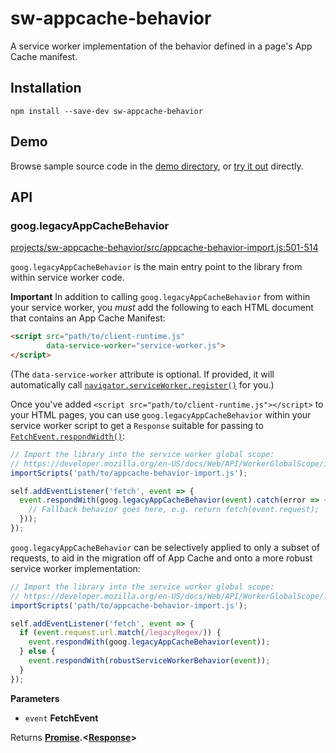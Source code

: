 # sw-appcache-behavior

A service worker implementation of the behavior defined in a page's App Cache manifest.

## Installation

`npm install --save-dev sw-appcache-behavior`

## Demo

Browse sample source code in the [demo directory](demo/), or
[try it out](https://googlechrome.github.io/sw-helpers/sw-appcache-behavior/demo/) directly.

## API

### goog.legacyAppCacheBehavior

[projects/sw-appcache-behavior/src/appcache-behavior-import.js:501-514](https://github.com/GoogleChrome/sw-helpers/blob/a263acc564fb00bda1ba770327da49d6c31ceed8/projects/sw-appcache-behavior/src/appcache-behavior-import.js#L501-L514 "Source code on GitHub")

`goog.legacyAppCacheBehavior` is the main entry point to the library
from within service worker code.

**Important**
In addition to calling `goog.legacyAppCacheBehavior` from within your
service worker, you _must_ add the following to each HTML document that
contains an App Cache Manifest:

```html
<script src="path/to/client-runtime.js"
        data-service-worker="service-worker.js">
</script>
```

(The `data-service-worker` attribute is optional. If provided, it will
automatically call
[`navigator.serviceWorker.register()`](https://developer.mozilla.org/en-US/docs/Web/API/ServiceWorkerContainer/register)
for you.)

Once you've added `<script src="path/to/client-runtime.js"></script>` to
your HTML pages, you can use `goog.legacyAppCacheBehavior` within your
service worker script to get a `Response` suitable for passing to
[`FetchEvent.respondWidth()`](https://developer.mozilla.org/en-US/docs/Web/API/FetchEvent/respondWith):

```js
// Import the library into the service worker global scope:
// https://developer.mozilla.org/en-US/docs/Web/API/WorkerGlobalScope/importScripts
importScripts('path/to/appcache-behavior-import.js');

self.addEventListener('fetch', event => {
  event.respondWith(goog.legacyAppCacheBehavior(event).catch(error => {
    // Fallback behavior goes here, e.g. return fetch(event.request);
  }));
});
```

`goog.legacyAppCacheBehavior` can be selectively applied to only a subset
of requests, to aid in the migration off of App Cache and onto a more
robust service worker implementation:

```js
// Import the library into the service worker global scope:
// https://developer.mozilla.org/en-US/docs/Web/API/WorkerGlobalScope/importScripts
importScripts('path/to/appcache-behavior-import.js');

self.addEventListener('fetch', event => {
  if (event.request.url.match(/legacyRegex/)) {
    event.respondWith(goog.legacyAppCacheBehavior(event));
  } else {
    event.respondWith(robustServiceWorkerBehavior(event));
  }
});
```

**Parameters**

-   `event` **FetchEvent** 

Returns **[Promise](https://developer.mozilla.org/en-US/docs/Web/JavaScript/Reference/Global_Objects/Promise).&lt;[Response](https://developer.mozilla.org/en-US/docs/Web/Guide/HTML/HTML5)>** 
